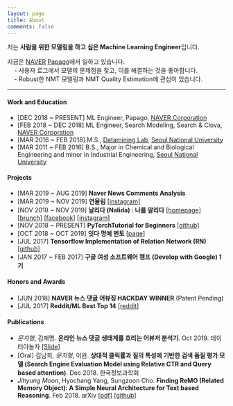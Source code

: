 ```yaml
---
layout: page
title: About
comments: false
---
```


저는 **사람을 위한 모델링을 하고 싶은 Machine Learning Engineer**입니다. 

지금은 [NAVER](https://www.navercorp.com/ko/index.nhn) [Papago](https://papago.naver.com/)에서 일하고 있습니다. <br>
&nbsp;&nbsp;&nbsp;&nbsp;- 사용자 로그에서 모델의 문제점을 찾고, 이를 해결하는 것을 좋아합니다. <br>
&nbsp;&nbsp;&nbsp;&nbsp;- Robust한 NMT 모델링과 NMT Quality Estimation에 관심이 있습니다.

<hr>

#### Work and Education

- [DEC 2018 ~ PRESENT] ML Engineer, Papago, [NAVER Corporation](https://www.navercorp.com/en/index.nhn)
- [FEB 2018 ~ DEC 2018] ML Engineer, Search Modeling, Search & Clova, [NAVER Corporation](https://www.navercorp.com/en/index.nhn)
- [MAR 2016 ~ FEB 2018] M.S., [Datamining Lab](http://dm.snu.ac.kr/ko/), [Seoul National University](http://www.snu.ac.kr/index.html)
- [MAR 2011 ~ FEB 2016] B.S., Major in Chemical and Biological Engineering and minor in Industrial Engineering, [Seoul National University](http://www.snu.ac.kr/index.html)

<div class="breaker"></div>

#### Projects

- [MAR 2019 ~ AUG 2019] **Naver News Comments Analysis** 
- [MAR 2019 ~ NOV 2019] **연울림** [[instagram]](https://www.instagram.com/yeonullim/)
- [NOV 2018 ~ NOV 2019] **날리다 (Nalida) : 나를 알리다** [[homepage]](http://www.nalida.info/) [[brunch]](https://brunch.co.kr/@nalida) [[facebook]](https://www.facebook.com/nalida2/) [[instagram]](https://www.instagram.com/nalida_official/) 
- [NOV 2018 ~ PRESENT] **PyTorchTutorial for Beginners** [[github]](https://github.com/inmoonlight/PyTorchTutorial)
- [OCT 2018 ~ OCT 2019] **잇다 명예 멘토** [[page]](https://www.itdaa.net/mentors/29123)
- [JUL 2017] **Tensorflow Implementation of Relation Network (RN)** [[github]](https://github.com/inmoonlight/Relation-Network)
- [JAN 2017 ~ FEB 2017] **구글 여성 소프트웨어 캠프 (Develop with Google) 1기** 

<div class="breaker"></div>

#### Honors and Awards

- [JUN 2018] **NAVER 뉴스 댓글 어뷰징 HACKDAY WINNER** (Patent Pending)
- [JUL 2017] **Reddit/ML Best Top 14** [[reddit]](https://www.reddit.com/r/MachineLearning/comments/6nskph/d_tensorflow_implementation_of_relation_network/)

<div class="breaker"></div>

#### Publications

- *문지형*, 김재명. **온라인 뉴스 댓글 생태계를 흐리는 어뷰저 분석기**. Oct 2019. 데이터야놀자 [[Slide]](https://www.slideshare.net/JiHyungMoon1/ko-en-online-news-comments-analysis-revealing-public-opinion-manipulators-and-possible-solutions-185118255?fbclid=IwAR2DucpXrxyythuGyf5rZkDBy8yAFZ0HF_UhE3_nu6haxwGEVvAmycg1BnI)
- [Oral] 김남희, *문지형*, 이완. **상대적 클릭률과 질의 특성에 기반한 검색 품질 평가 모델 (Search Engine Evaluation Model using Relative CTR and Query based attention)**. Dec 2018. 한국정보과학회
- *Jihyung Moon*, Hyochang Yang, Sungzoon Cho. **Finding ReMO (Related Memory Object): A Simple Neural Architecture for Text based Reasoning**. Feb 2018. arXiv [[pdf]](https://arxiv.org/pdf/1801.08459.pdf) [[github]](https://github.com/inmoonlight/RMN)
